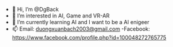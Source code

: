 - 👋 Hi, I’m @DgBack
- 👀 I’m interested in AI, Game and VR-AR
- 🌱 I’m currently learning AI and I want to be a AI enigeer 
- 📫 Email: duongxuanbach2003@gmail.com 
-Facebook: https://www.facebook.com/profile.php?id=100048272765775
<!---
DgBack/DgBack is a ✨ special ✨ repository because its `README.md` (this file) appears on your GitHub profile.
You can click the Preview link to take a look at your changes.
--->
